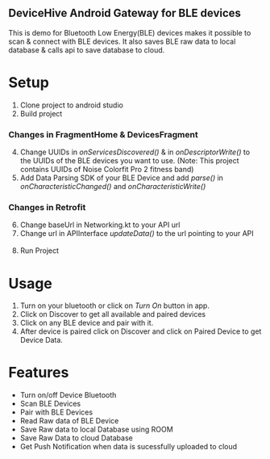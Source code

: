 **DeviceHive Android Gateway for BLE devices**
--------------------------------

This is demo for Bluetooth Low Energy(BLE) devices makes it possible to scan & connect with BLE devices. It also saves BLE raw data to local database & calls api to save database to cloud.

**Setup**
==================
1. Clone project to android studio
2. Build project<br>
### Changes in FragmentHome & DevicesFragment<br>
4. Change UUIDs in <i>onServicesDiscovered()</i> & in <i>onDescriptorWrite()</i> to the UUIDs of the BLE devices you want to use. (Note: This project contains UUIDs of Noise Colorfit Pro 2 fitness band)<br>
5. Add Data Parsing SDK of your BLE Device and add <i>parse()</i> in <i>onCharacteristicChanged()</i> and <i>onCharacteristicWrite()</i><br>
### Changes in Retrofit
6. Change baseUrl in Networking.kt to your API url<br>
7. Change url in APIInterface <i>updateData()</i> to the url pointing to your API<br><br>
8. Run Project


**Usage**
==================
1. Turn on your bluetooth or click on <i>Turn On</i> button in app.
2. Click on Discover to get all available and paired devices
3. Click on any BLE device and pair with it.
4. After device is paired click on Discover and click on Paired Device to get Device Data.

**Features**
==================
- Turn on/off Device Bluetooth
- Scan BLE Devices
- Pair with BLE Devices
- Read Raw data of BLE Device
- Save Raw data to local Database using ROOM
- Save Raw Data to cloud Database 
- Get Push Notification when data is sucessfully uploaded to cloud
